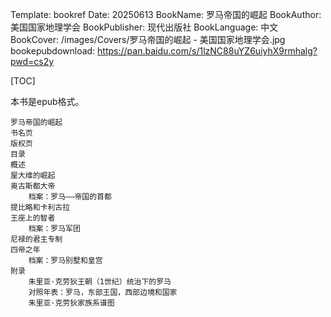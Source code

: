 Template: bookref
Date: 20250613
BookName: 罗马帝国的崛起
BookAuthor: 美国国家地理学会
BookPublisher: 现代出版社
BookLanguage: 中文
BookCover: /images/Covers/罗马帝国的崛起 - 美国国家地理学会.jpg
bookepubdownload: https://pan.baidu.com/s/1lzNC88uYZ6uiyhX9rmhalg?pwd=cs2y


[TOC]


本书是epub格式。

```
罗马帝国的崛起
书名页
版权页
目录
概述
屋大维的崛起
奥古斯都大帝
    档案：罗马——帝国的首都
提比略和卡利古拉
王座上的智者
    档案：罗马军团
尼禄的君主专制
四帝之年
    档案：罗马别墅和皇宫
附录
    朱里亚·克劳狄王朝（1世纪）统治下的罗马
    对照年表：罗马，东部王国，西部边境和国家
    朱里亚·克劳狄家族系谱图
```